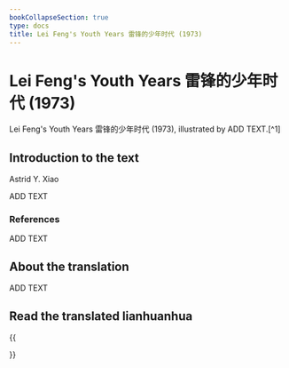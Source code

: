 ```yaml
---
bookCollapseSection: true
type: docs
title: Lei Feng's Youth Years 雷锋的少年时代 (1973)
---
```


# Lei Feng's Youth Years 雷锋的少年时代 (1973)

Lei Feng's Youth Years 雷锋的少年时代 (1973), illustrated by ADD TEXT.[^1]

## Introduction to the text

Astrid Y. Xiao

ADD TEXT

### References
ADD TEXT


## About the translation

ADD TEXT

## Read the translated lianhuanhua

{{<section>}}